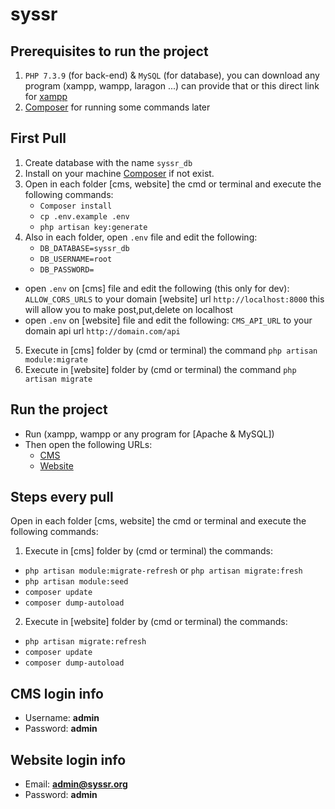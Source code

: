 # syssr

## Prerequisites to run the project
 1. `PHP 7.3.9` (for back-end) & `MySQL` (for database), you can download any program (xampp, wampp, laragon ...) can provide that or this direct link for [xampp](https://www.apachefriends.org/download.html)
 2. [Composer](https://getcomposer.org/) for running some commands later

## First Pull
 1. Create database with the name `syssr_db`
 2. Install on your machine [Composer](https://getcomposer.org/) if not exist.
 3. Open in each folder [cms, website] the cmd or terminal and execute the following commands:
    - `Composer install`
    - `cp .env.example .env`
    - `php artisan key:generate`
 4. Also in each folder, open `.env` file and edit the following: 
 	- `DB_DATABASE=syssr_db`
	- `DB_USERNAME=root`
	- `DB_PASSWORD=`
   - open `.env` on [cms] file and edit the following (this only for dev): 
      `ALLOW_CORS_URLS` to your domain [website] url `http://localhost:8000` this will allow you to make post,put,delete on localhost
   - open `.env` on [website] file and edit the following: 
      `CMS_API_URL` to your domain api url `http://domain.com/api`

 5. Execute in [cms] folder by (cmd or terminal) the command  `php artisan module:migrate`
 6. Execute in [website] folder by (cmd or terminal) the command  `php artisan migrate`

## Run the project
 - Run (xampp, wampp or any program for [Apache & MySQL])
 - Then open the following URLs:
   - [CMS](http://localhost/MNV/syssr/cms/public/en/login)
   - [Website](http://localhost/MNV/syssr/website/public/en/login)

## Steps every pull
Open in each folder [cms, website] the cmd or terminal and execute the following commands:
 1. Execute in [cms] folder by (cmd or terminal) the commands: 
   - `php artisan module:migrate-refresh` or `php artisan migrate:fresh`
   - `php artisan module:seed`
   - `composer update`
   - `composer dump-autoload`
 2. Execute in [website] folder by (cmd or terminal) the commands:
   - `php artisan migrate:refresh`
   - `composer update`
   - `composer dump-autoload`
   
## CMS login info
 - Username: **admin**
 - Password: **admin**

## Website login info
 - Email: **admin@syssr.org**
 - Password: **admin**


